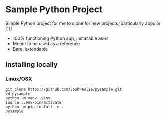 # Sample Python Project
Simple Python project for me to clone for new projects, particularly apps or CLI

- 100% functioning Python app, installable as-is
- Meant to be used as a reference
- Bare, extendable

## Installing locally
### Linux/OSX
```
git clone https://github.com/JoshPaulie/pysample.git
cd pysample
python -m venv .venv
source .venv/bin/activate
python -m pip install -e .
pysample
```